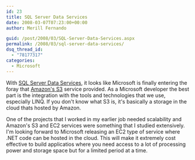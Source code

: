 ```yaml
---
id: 23
title: SQL Server Data Services
date: 2008-03-07T07:23:00+00:00
author: Merill Fernando

guid: /post/2008/03/SQL-Server-Data-Services.aspx
permalink: /2008/03/sql-server-data-services/
dsq_thread_id:
  - "78177317"
categories:
  - Microsoft
---
```

<p>
With <a href="http://www.microsoft.com/sql/dataservices/default.mspx">SQL Server Data Services</a>, it looks like Microsoft is finally entering the foray that <a href="http://www.amazon.com/gp/browse.html?node=16427261">Amazon&#39;s S3</a> service provided. As a Microsoft developer the best part is the integration with the tools and technologies that we use, especially LINQ. If you don&#39;t know what S3 is, it&#39;s basically a storage in the cloud thats hosted by Amazon. 
</p>
<p>
One of the projects that I worked in my earlier job needed scalability and Amazon&#39;s S3 and EC2 services were something that I studied extensively. I&#39;m looking forward to Microsoft releasing an EC2 type of service where .NET code can be hosted in the cloud. This will make it extremely cost effective to build applicatios where you need access to a lot of processing power and storage space but for a limited period at a time.
</p>

